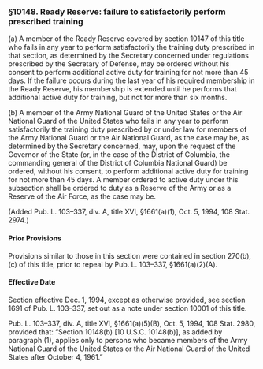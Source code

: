 ### §10148. Ready Reserve: failure to satisfactorily perform prescribed training ###

(a) A member of the Ready Reserve covered by section 10147 of this title who fails in any year to perform satisfactorily the training duty prescribed in that section, as determined by the Secretary concerned under regulations prescribed by the Secretary of Defense, may be ordered without his consent to perform additional active duty for training for not more than 45 days. If the failure occurs during the last year of his required membership in the Ready Reserve, his membership is extended until he performs that additional active duty for training, but not for more than six months.

(b) A member of the Army National Guard of the United States or the Air National Guard of the United States who fails in any year to perform satisfactorily the training duty prescribed by or under law for members of the Army National Guard or the Air National Guard, as the case may be, as determined by the Secretary concerned, may, upon the request of the Governor of the State (or, in the case of the District of Columbia, the commanding general of the District of Columbia National Guard) be ordered, without his consent, to perform additional active duty for training for not more than 45 days. A member ordered to active duty under this subsection shall be ordered to duty as a Reserve of the Army or as a Reserve of the Air Force, as the case may be.

(Added Pub. L. 103–337, div. A, title XVI, §1661(a)(1), Oct. 5, 1994, 108 Stat. 2974.)

#### Prior Provisions ####

Provisions similar to those in this section were contained in section 270(b), (c) of this title, prior to repeal by Pub. L. 103–337, §1661(a)(2)(A).

#### Effective Date ####

Section effective Dec. 1, 1994, except as otherwise provided, see section 1691 of Pub. L. 103–337, set out as a note under section 10001 of this title.

Pub. L. 103–337, div. A, title XVI, §1661(a)(5)(B), Oct. 5, 1994, 108 Stat. 2980, provided that: “Section 10148(b) [10 U.S.C. 10148(b)], as added by paragraph (1), applies only to persons who became members of the Army National Guard of the United States or the Air National Guard of the United States after October 4, 1961.”